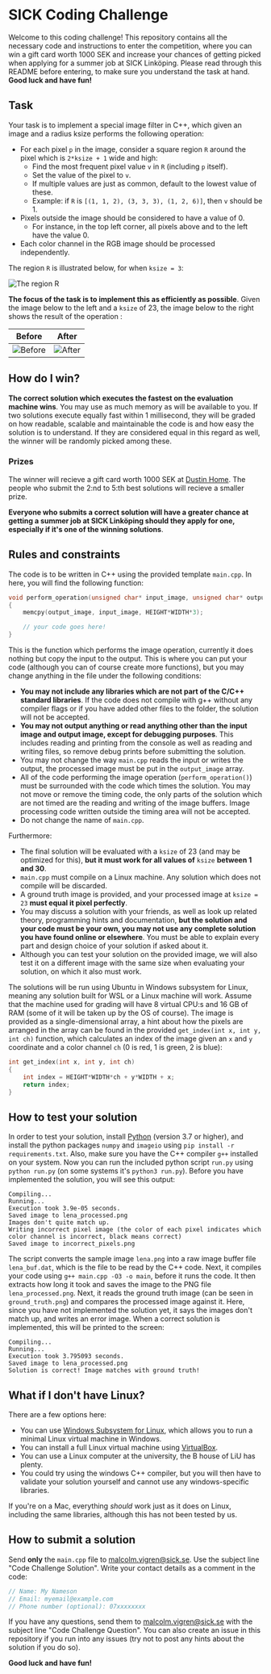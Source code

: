 # SICK Coding Challenge

Welcome to this coding challenge! This repository contains all the necessary code and instructions
to enter the competition, where you can win a gift card worth 1000 SEK and increase your
chances of getting picked when applying for a summer job at SICK Linköping. Please read through
this README before entering, to make sure you understand the task at hand. __Good luck and have fun!__

## Task

Your task is to implement a special image filter in C++, which given an image and a radius ksize performs the following operation:

- For each pixel `p` in the image, consider a square region `R` around the pixel which is
    `2*ksize + 1` wide and high:
    - Find the most frequent pixel value `v` in `R` (including `p` itself).
    - Set the value of the pixel to `v`.
    - If multiple values are just as common, default to the lowest value of these.
    - Example: if `R` is `[(1, 1, 2), (3, 3, 3), (1, 2, 6)]`, then `v` should be 1.
- Pixels outside the image should be considered to have a value of 0.
    - For instance, in the top left corner, all pixels above and to the left have the value 0.
- Each color channel in the RGB image should be processed independently.

The region `R` is illustrated below, for when `ksize = 3`:

![](region.png "The region R")

__The focus of the task is to implement this as efficiently as possible__. Given the image below
to the left and a `ksize` of 23, the image below to the right shows the result of the operation :

Before                     |  After
:-------------------------:|:-------------------------:
![](lena.png "Before")     |  ![](ground_truth.png "After")

## How do I win?

__The correct solution which executes the fastest on the evaluation machine wins__. You may use as much memory as will be available to you. If two solutions execute equally fast within 1 millisecond, they will be graded on how readable, scalable and maintainable the code is and how easy the solution is to understand. If they are considered equal in this regard as well, the winner will be randomly picked among these.

### Prizes

The winner will recieve a gift card worth 1000 SEK at [Dustin Home](https://www.dustinhome.se/).
The people who submit the 2:nd to 5:th best solutions will recieve a smaller prize.

__Everyone who submits a correct solution will have a greater chance at getting a summer job at SICK Linköping should they apply for one, especially if it's one of the winning solutions__.


## Rules and constraints

The code is to be written in C++ using the provided template `main.cpp`.
In here, you will find the following function:

```cpp
void perform_operation(unsigned char* input_image, unsigned char* output_image, int ksize)
{
    memcpy(output_image, input_image, HEIGHT*WIDTH*3);

    // your code goes here!
}
```

This is the function which performs the image operation, currently it does nothing but copy
the input to the output. This is where you can put your code (although you can of course create
more functions), but you may change anything in the file under the following conditions:

- __You may not include any libraries which are not part of the C/C++ standard libraries__. If the code does not compile with g++ without any compiler flags or if you have added other files to the folder, the solution will not be accepted.
- __You may not output anything or read anything other than the input image and output image, except for debugging purposes__. This includes reading and printing from the console as well as reading and writing files, so remove debug prints before submitting the solution.
- You may not change the way `main.cpp` reads the input or writes the output, the processed image must be put in the `output_image` array.
- All of the code performing the image operation (`perform_operation()`) must be surrounded with the code which times the solution. You may not move or remove the timing code, the only parts of the solution which are not timed are the reading and writing of the image buffers. Image processing code written outside the timing area will not be accepted.
- Do not change the name of `main.cpp`.

Furthermore:

- The final solution will be evaluated with a `ksize` of 23 (and may be optimized for this), __but it must work for all values of__ `ksize` __between 1 and 30__.
- `main.cpp` must compile on a Linux machine. Any solution which does not compile will be discarded.
- A ground truth image is provided, and your processed image at `ksize = 23` __must equal it pixel perfectly__.
- You may discuss a solution with your friends, as well as look up related theory, programming hints and documentation, __but the solution and your code must be your own, you may not use any complete solution you have found online or elsewhere__. You must be able to explain every part and design choice of your solution if asked about it.
- Although you can test your solution on the provided image, we will also test it on a different image with the same size when evaluating your solution, on which it also must work.

The solutions will be run using Ubuntu in Windows subsystem for Linux, meaning any solution built for WSL or a Linux machine will work. Assume that the machine used for grading will have 8 virtual CPU:s and 16 GB of RAM (some of it will be taken up by the OS of course). The image is provided as a single-dimensional array, a hint about how the pixels are arranged in the array can be found in the provided `get_index(int x, int y, int ch)` function, which calculates an index of the image given an `x` and `y` coordinate and a color channel `ch` (0 is red, 1 is green, 2 is blue):

```cpp
int get_index(int x, int y, int ch)
{
    int index = HEIGHT*WIDTH*ch + y*WIDTH + x;
    return index;
}
```

## How to test your solution

In order to test your solution, install [Python](https://www.python.org/) (version 3.7 or higher), and install the python packages `numpy` and `imageio` using `pip install -r requirements.txt`. Also, make sure you have the C++ compiler `g++` installed on your system. Now you can run the included python script `run.py` using `python run.py` (on some systems it's `python3 run.py`). Before you have implemented the solution, you will see this output:

```
Compiling...
Running...
Execution took 3.9e-05 seconds.
Saved image to lena_processed.png
Images don't quite match up.
Writing incorrect pixel image (the color of each pixel indicates which color channel is incorrect, black means correct)
Saved image to incorrect_pixels.png
```

The script converts the sample image `lena.png` into a raw image buffer file `lena_buf.dat`, which is the file to be read by the C++ code. Next, it compiles your code using `g++ main.cpp -O3 -o main`, before it runs the code. It then extracts how long it took and saves the image to the PNG file `lena_processed.png`. Next, it reads the ground truth image (can be seen in `ground_truth.png`) and compares the processed image against it. Here, since you have not implemented the solution yet, it says the images don't match up, and writes an error image. When a correct solution is implemented, this will be printed to the screen:

```
Compiling...
Running...
Execution took 3.795093 seconds.
Saved image to lena_processed.png
Solution is correct! Image matches with ground truth!
```

## What if I don't have Linux?

There are a few options here:

- You can use [Windows Subsystem for Linux](https://learn.microsoft.com/en-us/windows/wsl/install), which allows you to run a minimal Linux virtual machine in Windows.
- You can install a full Linux virtual machine using [VirtualBox](https://www.virtualbox.org/wiki/Downloads).
- You can use a Linux computer at the university, the B house of LiU has plenty.
- You could try using the windows C++ compiler, but you will then have to validate your solution yourself and cannot use any windows-specific libraries.

If you're on a Mac, everything _should_ work just as it does on Linux, including the same libraries, although this has not been tested by us.

## How to submit a solution

Send __only__ the `main.cpp` file to [malcolm.vigren@sick.se](mailto:malcolm.vigren@sick.se). Use the subject line "Code Challenge Solution". Write your contact details as a comment in the code:

```cpp
// Name: My Nameson
// Email: myemail@example.com
// Phone number (optional): 07xxxxxxxx
```

If you have any questions, send them to [malcolm.vigren@sick.se](mailto:malcolm.vigren@sick.se) with the subject line "Code Challenge Question". You can also create an issue in this repository if you run into any issues (try not to post any hints about the solution if you do so).

__Good luck and have fun!__


